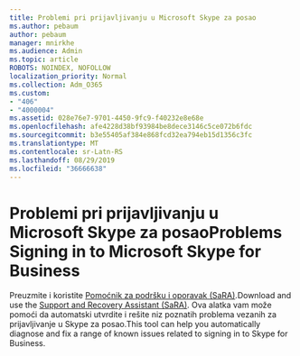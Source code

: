 ```yaml
---
title: Problemi pri prijavljivanju u Microsoft Skype za posao
ms.author: pebaum
author: pebaum
manager: mnirkhe
ms.audience: Admin
ms.topic: article
ROBOTS: NOINDEX, NOFOLLOW
localization_priority: Normal
ms.collection: Adm_O365
ms.custom:
- "406"
- "4000004"
ms.assetid: 028e76e7-9701-4450-9fc9-f40232e8e68e
ms.openlocfilehash: afe4228d38bf93984be8dece3146c5ce072b6fdc
ms.sourcegitcommit: b3e55405af384e868fcd32ea794eb15d1356c3fc
ms.translationtype: MT
ms.contentlocale: sr-Latn-RS
ms.lasthandoff: 08/29/2019
ms.locfileid: "36666638"
---
```

# <a name="problems-signing-in-to-microsoft-skype-for-business"></a><span data-ttu-id="a31ad-102">Problemi pri prijavljivanju u Microsoft Skype za posao</span><span class="sxs-lookup"><span data-stu-id="a31ad-102">Problems Signing in to Microsoft Skype for Business</span></span>

<span data-ttu-id="a31ad-103">Preuzmite i koristite [Pomoćnik za podršku i oporavak (SaRA)](https://aka.ms/SaRA-SkypeForBusinessSignIn).</span><span class="sxs-lookup"><span data-stu-id="a31ad-103">Download and use the [Support and Recovery Assistant (SaRA)](https://aka.ms/SaRA-SkypeForBusinessSignIn).</span></span>
<span data-ttu-id="a31ad-104">Ova alatka vam može pomoći da automatski utvrdite i rešite niz poznatih problema vezanih za prijavljivanje u Skype za posao.</span><span class="sxs-lookup"><span data-stu-id="a31ad-104">This tool can help you automatically diagnose and fix a range of known issues related to signing in to Skype for Business.</span></span>